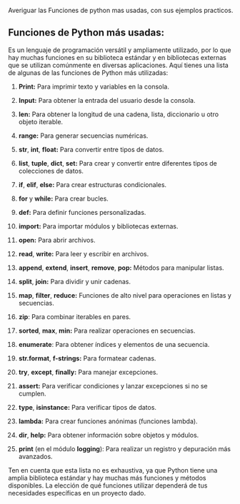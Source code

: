 Averiguar las Funciones de python mas usadas, con sus ejemplos practicos.
## Funciones de Python más usadas: 
Es un lenguaje de programación versátil y ampliamente utilizado, por lo que hay muchas funciones en su biblioteca estándar y en bibliotecas externas que se utilizan comúnmente en diversas aplicaciones. Aquí tienes una lista de algunas de las funciones de Python más utilizadas:

1. **Print:** Para imprimir texto y variables en la consola.

2. **Input:** Para obtener la entrada del usuario desde la consola.

3. **len:** Para obtener la longitud de una cadena, lista, diccionario u otro objeto iterable.

4. **range:** Para generar secuencias numéricas.

5. **str**, **int**, **float:** Para convertir entre tipos de datos.

6. **list**, **tuple**, **dict**, **set:** Para crear y convertir entre diferentes tipos de colecciones de datos.

7. **if**, **elif**, **else:** Para crear estructuras condicionales.

8. **for** y **while:** Para crear bucles.

9. **def:** Para definir funciones personalizadas.

10. **import:** Para importar módulos y bibliotecas externas.

11. **open:** Para abrir archivos.

12. **read**, **write:** Para leer y escribir en archivos.

13. **append**, **extend**, **insert**, **remove**, **pop:** Métodos para manipular listas.

14. **split**, **join:** Para dividir y unir cadenas.

15. **map**, **filter**, **reduce:** Funciones de alto nivel para operaciones en listas y secuencias.

16. **zip**: Para combinar iterables en pares.

17. **sorted**, **max**, **min:** Para realizar operaciones en secuencias.

18. **enumerate**: Para obtener índices y elementos de una secuencia.

19. **str.format**, **f-strings:** Para formatear cadenas.

20. **try**, **except**, **finally:** Para manejar excepciones.

21. **assert:** Para verificar condiciones y lanzar excepciones si no se cumplen.

22. **type**, **isinstance:** Para verificar tipos de datos.

23. **lambda:** Para crear funciones anónimas (funciones lambda).

24. **dir**, **help:** Para obtener información sobre objetos y módulos.

25. **print** (en el módulo **logging**): Para realizar un registro y depuración más avanzados.

Ten en cuenta que esta lista no es exhaustiva, ya que Python tiene una amplia biblioteca estándar y hay muchas más funciones y métodos disponibles. La elección de qué funciones utilizar dependerá de tus necesidades específicas en un proyecto dado.
